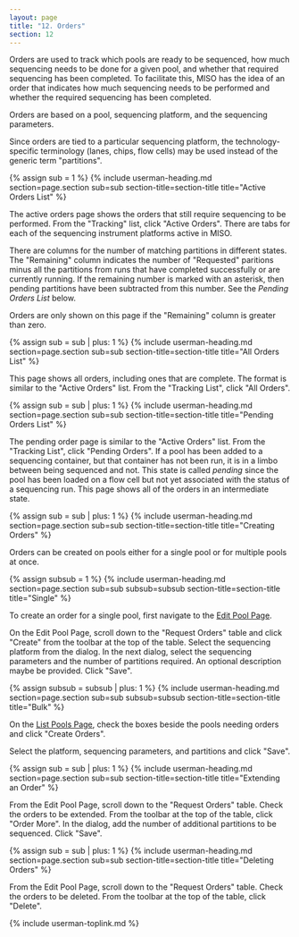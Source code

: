 ```yaml
---
layout: page
title: "12. Orders"
section: 12
---
```


Orders are used to track which pools are ready to be sequenced, how much
sequencing needs to be done for a given pool, and whether that required
sequencing has been completed. To facilitate this, MISO has the idea of an
order that indicates how much sequencing needs to be performed and whether the
required sequencing has been completed.

Orders are based on a pool, sequencing platform, and the sequencing parameters.

Since orders are tied to a particular sequencing platform, the
technology-specific terminology (lanes, chips, flow cells) may be used instead
of the generic term "partitions".

{% assign sub = 1 %}
{% include userman-heading.md section=page.section sub=sub section-title=section-title title="Active Orders List" %}

The active orders page shows the orders that still require sequencing to be
performed. From the "Tracking" list, click "Active Orders". There are tabs for
each of the sequencing instrument platforms active in MISO.

There are columns for the number of matching partitions in different states. The
"Remaining" column indicates the number of "Requested" paritions minus all the
partitions from runs that have completed successfully or are currently running.
If the remaining number is marked with an asterisk, then pending partitions
have been subtracted from this number. See the _Pending Orders List_ below.

Orders are only shown on this page if the "Remaining" column is greater than
zero.

{% assign sub = sub | plus: 1 %}
{% include userman-heading.md section=page.section sub=sub section-title=section-title title="All Orders List" %}

This page shows all orders, including ones that are complete. The format is
similar to the "Active Orders" list. From the "Tracking List", click "All
Orders".

{% assign sub = sub | plus: 1 %}
{% include userman-heading.md section=page.section sub=sub section-title=section-title title="Pending Orders List" %}

The pending order page is similar to the "Active Orders" list. From the
"Tracking List", click "Pending Orders". If a pool has been added to a
sequencing container, but that container has not been run, it is in a limbo
between being sequenced and not. This state is called _pending_ since the pool
has been loaded on a flow cell but not yet associated with the status of a
sequencing run. This page shows all of the orders in an intermediate state.

{% assign sub = sub | plus: 1 %}
{% include userman-heading.md section=page.section sub=sub section-title=section-title title="Creating Orders" %}

Orders can be created on pools either for a single pool or for multiple pools at once.

{% assign subsub = 1 %}
{% include userman-heading.md section=page.section sub=sub subsub=subsub section-title=section-title title="Single" %}

To create an order for a single pool, first navigate to the [Edit Pool
Page](pools.html#editing_a_single_pool).

On the Edit Pool Page, scroll down to the "Request Orders" table and click
"Create" from the toolbar at the top of the table. Select the sequencing
platform from the dialog. In the next dialog, select the sequencing parameters
and the number of partitions required. An optional description maybe be provided.
Click "Save".

{% assign subsub = subsub | plus: 1 %}
{% include userman-heading.md section=page.section sub=sub subsub=subsub section-title=section-title title="Bulk" %}

On the [List Pools Page](pools.html#pool_list), check the boxes
beside the pools needing orders and click "Create Orders".

Select the platform, sequencing parameters, and partitions and click "Save".

{% assign sub = sub | plus: 1 %}
{% include userman-heading.md section=page.section sub=sub section-title=section-title title="Extending an Order" %}

From the Edit Pool Page, scroll down to the "Request Orders" table. Check the
orders to be extended. From the toolbar at the top of the table, click "Order
More". In the dialog, add the number of additional partitions to be sequenced.
Click "Save".

{% assign sub = sub | plus: 1 %}
{% include userman-heading.md section=page.section sub=sub section-title=section-title title="Deleting Orders" %}

From the Edit Pool Page, scroll down to the "Request Orders" table. Check the
orders to be deleted. From the toolbar at the top of the table, click
"Delete".

{% include userman-toplink.md %}

